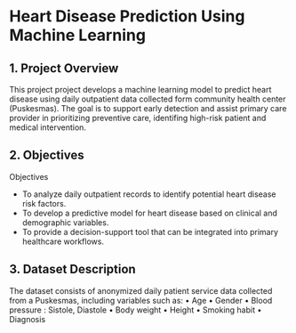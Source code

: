 # Heart Disease Prediction Using Machine Learning

## 1. Project Overview
This project project develops a machine learning model to predict heart disease using daily outpatient data collected form  community health center (Puskesmas). The goal is to support early detection and assist primary care provider in prioritizing preventive care, identifing high-risk patient and medical intervention.
## 2. Objectives
Objectives
- To analyze daily outpatient records to identify potential heart disease risk factors.
- To develop a predictive model for heart disease based on clinical and demographic variables.
- To provide a decision-support tool that can be integrated into primary healthcare workflows.
## 3. Dataset Description
The dataset consists of anonymized daily patient service data collected from a Puskesmas, including variables such as:
	•	Age
	•	Gender
	•	Blood pressure : Sistole, Diastole
	•	Body weight
	•	Height
	•	Smoking habit
	•	Diagnosis
	
